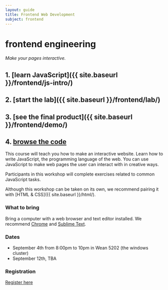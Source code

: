 ```yaml
---
layout: guide
title: Frontend Web Development
subject: frontend
---
```



# frontend engineering

###### Make your pages interactive.

## 1. [learn JavaScript]({{ site.baseurl }}/frontend/js-intro/)
## 2. [start the lab]({{ site.baseurl }}/frontend/lab/)
## 3. [see the final product]({{ site.baseurl }}/frontend/demo/)
## 4. [browse the code](https://github.com/Z1MM32M4N/jquery-lab/)
This course will teach you how to make an interactive website. Learn how to write JavaScript, the programming language of the web. You can use JavaScript to make web pages the user can interact with in creative ways.

Participants in this workshop will complete exercises related to common JavaScript tasks.

Although this workshop can be taken on its own, we recommend pairing it with [HTML & CSS]({{ site.baseurl }}/html/).

### What to bring
Bring a computer with a web browser and text editor installed. We recommend [Chrome](https://www.google.com/chrome/browser/) and [Sublime Text](http://www.sublimetext.com/).

### Dates

- September 4th from 8:00pm to 10pm in Wean 5202 (the windows cluster)
- September 12th, TBA

### Registration
[Register here](https://docs.google.com/forms/d/1uuDuLjw7tiJVhwGSLuCla-rRwrCyIZorBuQsjKvvZXQ/viewform)
